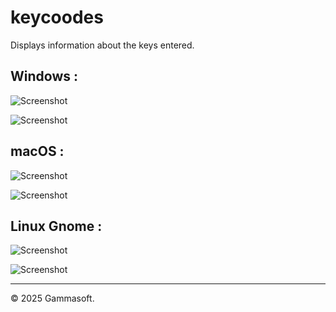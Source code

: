 # keycoodes

Displays information about the keys entered.

## Windows :

![Screenshot](../../docs/pictures/keycodes_w.png)

![Screenshot](../../docs/pictures/keycodes_wd.png)

## macOS :

![Screenshot](../../docs/pictures/keycodes_m.png)

![Screenshot](../../docs/pictures/keycodes_md.png)

## Linux Gnome :

![Screenshot](../../docs/pictures/keycodes_g.png)

![Screenshot](../../docs/pictures/keycodes_gd.png)

______________________________________________________________________________________________

© 2025 Gammasoft.
